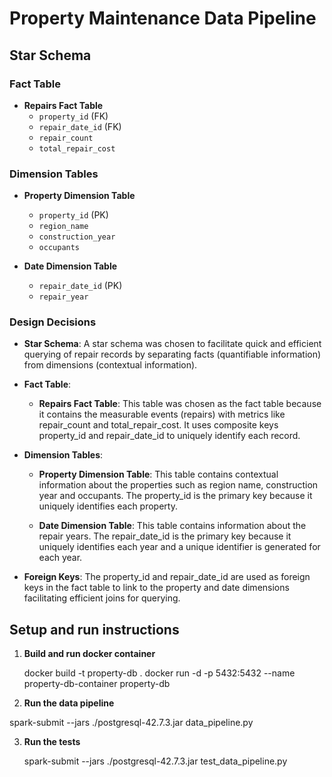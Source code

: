 # Property Maintenance Data Pipeline

## Star Schema

### Fact Table
- **Repairs Fact Table**
  - `property_id` (FK)
  - `repair_date_id` (FK)
  - `repair_count`
  - `total_repair_cost`

### Dimension Tables
- **Property Dimension Table**
  - `property_id` (PK)
  - `region_name`
  - `construction_year`
  - `occupants`

- **Date Dimension Table**
  - `repair_date_id` (PK)
  - `repair_year`

### Design Decisions

- **Star Schema**: A star schema was chosen to facilitate quick and efficient querying of repair records by separating facts (quantifiable information) from dimensions (contextual information).

- **Fact Table**:
  
  - **Repairs Fact Table**: This table was chosen as the fact table because it contains the measurable events (repairs) with metrics like repair_count and total_repair_cost. It uses composite keys property_id and repair_date_id to uniquely identify each record.

- **Dimension Tables**:
  
  - **Property Dimension Table**: This table contains contextual information about the properties such as region name, construction year and occupants. The property_id is the primary key because it uniquely identifies each property.
  
  - **Date Dimension Table**: This table contains information about the repair years. The repair_date_id is the primary key because it uniquely identifies each year and a unique identifier is generated for each year.

- **Foreign Keys**: The property_id and repair_date_id are used as foreign keys in the fact table to link to the property and date dimensions facilitating efficient joins for querying.

## Setup and run instructions

1. **Build and run docker container**
   
   docker build -t property-db .
   docker run -d -p 5432:5432 --name property-db-container property-db

2.  **Run the data pipeline**
   
   spark-submit --jars ./postgresql-42.7.3.jar data_pipeline.py

3. **Run the tests**

   spark-submit --jars ./postgresql-42.7.3.jar test_data_pipeline.py